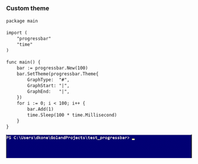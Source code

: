 ### Custom theme
```golang
package main

import (
	"progressbar"
	"time"
)

func main() {
	bar := progressbar.New(100)
	bar.SetTheme(progressbar.Theme{
		GraphType:  "#",
		GraphStart: "|",
		GraphEnd:   "|",
	})
	for i := 0; i < 100; i++ {
		bar.Add(1)
		time.Sleep(100 * time.Millisecond)
	}
}
```
![Custom bar](customtheme.gif)
